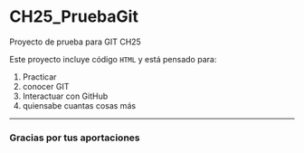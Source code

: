 # CH25_PruebaGit
Proyecto de prueba para GIT CH25

Este proyecto incluye código `HTML` y está pensado para:
1. Practicar
2. conocer GIT
3. Interactuar con GitHub
4. quiensabe cuantas cosas más
---

### Gracias por tus aportaciones
